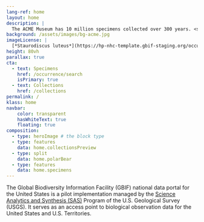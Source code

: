 ```yaml
---
lang-ref: home
layout: home
description: |
  The ACME Museum has 10 million specimens collected over 300 years. <span data-ajax-url="https://api.gbif.org/v1/occurrence/search?datasetKey=821cc27a-e3bb-4bc5-ac34-89ada245069d&limit=0">1,883</span> objects across 10 collections are currently available online, showcasing biodiversity from around the world.
background: /assets/images/bg-acme.jpg
imageLicense: |
  [*Staurodiscus luteus*](https://hp-nhc-template.gbif-staging.org/occurrence/search?entity=2571124604) Collected in United States of America, Florida Museum of Natural History Invertebrate Zoology. Licensed under [CC-BY-4.0](http://creativecommons.org/licenses/by-nc/4.0/)
height: 80vh
parallax: true
cta:
  - text: Specimens
    href: /occurrence/search
    isPrimary: true
  - text: Collections
    href: /collections
permalink: /
klass: home
navbar:
    color: transparent
    hasWhiteText: true
    floating: true
composition:
  - type: heroImage # the block type
  - type: features
    data: home.collectionsPreview
  - type: split
    data: home.polarBear
  - type: features
    data: home.specimens
---
```


The Global Biodiversity Information Facility (GBIF) national data portal for the United States is a pilot implementation managed by the [Science Analytics and Synthesis (SAS)](https://www.usgs.gov/core-science-systems/science-analytics-and-synthesis) Program of the U.S. Geological Survey (USGS). It serves as an access point to biological observation data for the United States and U.S. Territories.  
 


